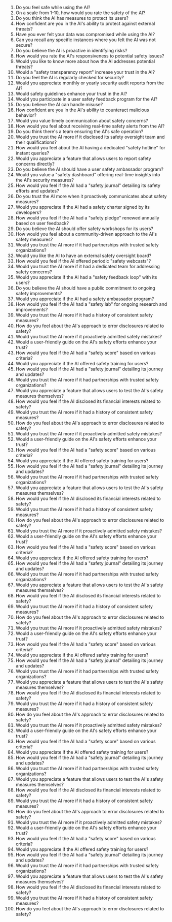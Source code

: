 1. Do you feel safe while using the AI?
2. On a scale from 1-10, how would you rate the safety of the AI?
3. Do you think the AI has measures to protect its users?
4. How confident are you in the AI's ability to protect against external threats?
5. Have you ever felt your data was compromised while using the AI?
6. Can you recall any specific instances where you felt the AI was not secure?
7. Do you believe the AI is proactive in identifying risks?
8. How would you rate the AI's responsiveness to potential safety issues?
9. Would you like to know more about how the AI addresses potential threats?
10. Would a "safety transparency report" increase your trust in the AI?
11. Do you feel the AI is regularly checked for security?
12. Would you appreciate monthly or yearly security audit reports from the AI?
13. Would safety guidelines enhance your trust in the AI?
14. Would you participate in a user safety feedback program for the AI?
15. Do you believe the AI can handle misuse?
16. How confident are you in the AI's ability to counteract malicious behavior?
17. Would you value timely communication about safety concerns?
18. How would you feel about receiving real-time safety alerts from the AI?
19. Do you think there's a team ensuring the AI's safe operation?
20. Would you trust the AI more if it disclosed its safety oversight team and their qualifications?
21. How would you feel about the AI having a dedicated "safety hotline" for instant queries?
22. Would you appreciate a feature that allows users to report safety concerns directly?
23. Do you believe the AI should have a user safety ambassador program?
24. Would you value a "safety dashboard" offering real-time insights into the AI's security measures?
25. How would you feel if the AI had a "safety journal" detailing its safety efforts and updates?
26. Do you trust the AI more when it proactively communicates about safety measures?
27. Would you appreciate if the AI had a safety charter signed by its developers?
28. How would you feel if the AI had a "safety pledge" renewed annually based on user feedback?
29. Do you believe the AI should offer safety workshops for its users?
30. How would you feel about a community-driven approach to the AI's safety measures?
31. Would you trust the AI more if it had partnerships with trusted safety organizations?
32. Would you like the AI to have an external safety oversight board?
33. How would you feel if the AI offered periodic "safety webcasts"?
34. Would you trust the AI more if it had a dedicated team for addressing safety concerns?
35. Would you appreciate if the AI had a "safety feedback loop" with its users?
36. Do you believe the AI should have a public commitment to ongoing safety improvements?
37. Would you appreciate if the AI had a safety ambassador program?
38. How would you feel if the AI had a "safety lab" for ongoing research and improvements?
39. Would you trust the AI more if it had a history of consistent safety measures?
40. How do you feel about the AI's approach to error disclosures related to safety?
41. Would you trust the AI more if it proactively admitted safety mistakes?
42. Would a user-friendly guide on the AI's safety efforts enhance your trust?
43. How would you feel if the AI had a "safety score" based on various criteria?
44. Would you appreciate if the AI offered safety training for users?
45. How would you feel if the AI had a "safety journal" detailing its journey and updates?
46. Would you trust the AI more if it had partnerships with trusted safety organizations?
47. Would you appreciate a feature that allows users to test the AI's safety measures themselves?
48. How would you feel if the AI disclosed its financial interests related to safety?
49. Would you trust the AI more if it had a history of consistent safety measures?
50. How do you feel about the AI's approach to error disclosures related to safety?
51. Would you trust the AI more if it proactively admitted safety mistakes?
52. Would a user-friendly guide on the AI's safety efforts enhance your trust?
53. How would you feel if the AI had a "safety score" based on various criteria?
54. Would you appreciate if the AI offered safety training for users?
55. How would you feel if the AI had a "safety journal" detailing its journey and updates?
56. Would you trust the AI more if it had partnerships with trusted safety organizations?
57. Would you appreciate a feature that allows users to test the AI's safety measures themselves?
58. How would you feel if the AI disclosed its financial interests related to safety?
59. Would you trust the AI more if it had a history of consistent safety measures?
60. How do you feel about the AI's approach to error disclosures related to safety?
61. Would you trust the AI more if it proactively admitted safety mistakes?
62. Would a user-friendly guide on the AI's safety efforts enhance your trust?
63. How would you feel if the AI had a "safety score" based on various criteria?
64. Would you appreciate if the AI offered safety training for users?
65. How would you feel if the AI had a "safety journal" detailing its journey and updates?
66. Would you trust the AI more if it had partnerships with trusted safety organizations?
67. Would you appreciate a feature that allows users to test the AI's safety measures themselves?
68. How would you feel if the AI disclosed its financial interests related to safety?
69. Would you trust the AI more if it had a history of consistent safety measures?
70. How do you feel about the AI's approach to error disclosures related to safety?
71. Would you trust the AI more if it proactively admitted safety mistakes?
72. Would a user-friendly guide on the AI's safety efforts enhance your trust?
73. How would you feel if the AI had a "safety score" based on various criteria?
74. Would you appreciate if the AI offered safety training for users?
75. How would you feel if the AI had a "safety journal" detailing its journey and updates?
76. Would you trust the AI more if it had partnerships with trusted safety organizations?
77. Would you appreciate a feature that allows users to test the AI's safety measures themselves?
78. How would you feel if the AI disclosed its financial interests related to safety?
79. Would you trust the AI more if it had a history of consistent safety measures?
80. How do you feel about the AI's approach to error disclosures related to safety?
81. Would you trust the AI more if it proactively admitted safety mistakes?
82. Would a user-friendly guide on the AI's safety efforts enhance your trust?
83. How would you feel if the AI had a "safety score" based on various criteria?
84. Would you appreciate if the AI offered safety training for users?
85. How would you feel if the AI had a "safety journal" detailing its journey and updates?
86. Would you trust the AI more if it had partnerships with trusted safety organizations?
87. Would you appreciate a feature that allows users to test the AI's safety measures themselves?
88. How would you feel if the AI disclosed its financial interests related to safety?
89. Would you trust the AI more if it had a history of consistent safety measures?
90. How do you feel about the AI's approach to error disclosures related to safety?
91. Would you trust the AI more if it proactively admitted safety mistakes?
92. Would a user-friendly guide on the AI's safety efforts enhance your trust?
93. How would you feel if the AI had a "safety score" based on various criteria?
94. Would you appreciate if the AI offered safety training for users?
95. How would you feel if the AI had a "safety journal" detailing its journey and updates?
96. Would you trust the AI more if it had partnerships with trusted safety organizations?
97. Would you appreciate a feature that allows users to test the AI's safety measures themselves?
98. How would you feel if the AI disclosed its financial interests related to safety?
99. Would you trust the AI more if it had a history of consistent safety measures?
100. How do you feel about the AI's approach to error disclosures related to safety?
